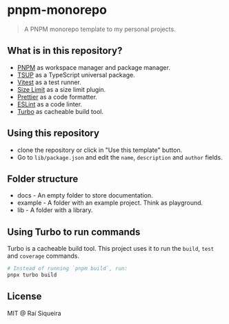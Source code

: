 # pnpm-monorepo

> A PNPM monorepo template to my personal projects.

## What is in this repository?

- [PNPM](https://pnpm.io/workspaces) as workspace manager and package manager.
- [TSUP](https://tsup.egoist.dev/) as a TypeScript universal package.
- [Vitest](https://vitest.dev/) as a test runner.
- [Size Limit](https://github.com/ai/size-limit) as a size limit plugin.
- [Prettier](https://prettier.io/) as a code formatter.
- [ESLint](https://eslint.org/) as a code linter.
- [Turbo](https://turbo.build) as cacheable build tool.

## Using this repository

- clone the repository or click in "Use this template" button.
- Go to `lib/package.json` and edit the `name`, `description` and `author` fields.

## Folder structure

- docs - An empty folder to store documentation.
- example - A folder with an example project. Think as playground.
- lib - A folder with a library.

## Using Turbo to run commands

Turbo is a cacheable build tool. This project uses it to run the `build`, `test` and `coverage` commands.

```bash
# Instead of running `pnpm build`, run:
pnpx turbo build
```

## License

MIT @ Raí Siqueira
